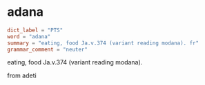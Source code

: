 # adana

``` toml
dict_label = "PTS"
word = "adana"
summary = "eating, food Ja.v.374 (variant reading modana). fr"
grammar_comment = "neuter"
```

eating, food Ja.v.374 (variant reading modana).

from adeti

